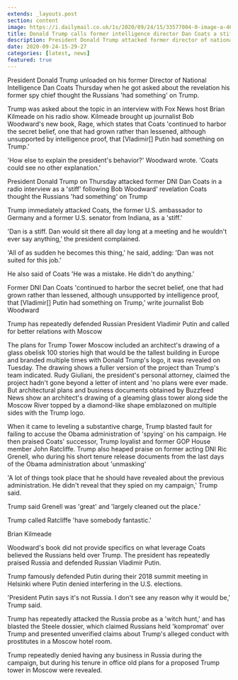 ```yaml
---
extends: _layouts.post
section: content
image: https://i.dailymail.co.uk/1s/2020/09/24/15/33577004-0-image-a-46_1600957420632.jpg 
title: Donald Trump calls former intelligence director Dan Coats a stiff who answered to deep staters 
description: President Donald Trump attacked former director of national intelligence Dan Coats as a stiff after Bob Woodward reported Coats thought the Russians had something on Trump. 
date: 2020-09-24-15-29-27 
categories: [latest, news] 
featured: true 
--- 
```

President Donald Trump unloaded on his former Director of National Intelligence Dan Coats Thursday when he got asked about the revelation his former spy chief thought the Russians 'had something' on Trump. 

Trump was asked about the topic in an interview with Fox News host Brian Kilmeade on his radio show. Kilmeade brought up journalist Bob Woodward's new book, Rage, which states that Coats 'continued to harbor the secret belief, one that had grown rather than lessened, although unsupported by intelligence proof, that [Vladimir[] Putin had something on Trump.'

'How else to explain the president's behavior?' Woodward wrote. 'Coats could see no other explanation.'

President Donald Trump on Thursday attacked former DNI Dan Coats in a radio interview as a 'stiff' following Bob Woodward' revelation Coats thought the Russians 'had something' on Trump

Trump immediately attacked Coats, the former U.S. ambassador to Germany and a former U.S. senator from Indiana, as a 'stiff.'

'Dan is a stiff. Dan would sit there all day long at a meeting and he wouldn't ever say anything,' the president complained.

'All of as sudden he becomes this thing,' he said, adding: 'Dan was not suited for this job.'

He also said of Coats 'He was a mistake. He didn't do anything.'

Former DNI Dan Coats 'continued to harbor the secret belief, one that had grown rather than lessened, although unsupported by intelligence proof, that [Vladimir[] Putin had something on Trump,' write journalist Bob Woodward

Trump has repeatedly defended Russian President Vladimir Putin and called for better relations with Moscow

The plans for Trump Tower Moscow included an architect's drawing of a glass obelisk 100 stories high that would be the tallest building in Europe and branded multiple times with Donald Trump's logo, it was revealed on Tuesday. The drawing shows a fuller version of the project than Trump's team indicated. Rudy Giuliani, the president's personal attorney, claimed the project hadn't gone beyond a letter of intent and 'no plans were ever made. But architectural plans and business documents obtained by Buzzfeed News show an architect's drawing of a gleaming glass tower along side the Moscow River topped by a diamond-like shape emblazoned on multiple sides with the Trump logo.

When it came to leveling a substantive charge, Trump blasted fault for failing to accuse the Obama administration of 'spying' on his campaign. He then praised Coats' successor, Trump loyalist and former GOP House member John Ratcliffe. Trump also heaped praise on former acting DNI Ric Grenell, who during his short tenure release documents from the last days of the Obama administration about 'unmasking' 

'A lot of things took place that he should have revealed about the previous administration. He didn't reveal that they spied on my campaign,' Trump said. 

Trump said Grenell was 'great' and 'largely cleaned out the place.'

Trump called Ratcliffe 'have somebody fantastic.' 

Brian Kilmeade

Woodward's book did not provide specifics on what leverage Coats believed the Russians held over Trump. The president has repeatedly praised Russia and defended Russian Vladimir Putin. 

Trump famously defended Putin during their 2018 summit meeting in Helsinki where Putin denied interfering in the U.S. elections.

'President Putin says it's not Russia. I don't see any reason why it would be,' Trump said.

Trump has repeatedly attacked the Russia probe as a 'witch hunt,' and has blasted the Steele dossier, which claimed Russians held 'kompromat' over Trump and presented unverified claims about Trump's alleged conduct with prostitutes in a Moscow hotel room. 

Trump repeatedly denied having any business in Russia during the campaign, but during his tenure in office old plans for a proposed Trump tower in Moscow were revealed.

